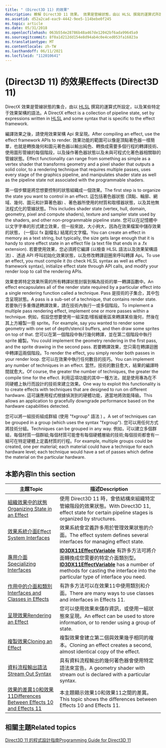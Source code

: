 ```yaml
---
title: " (Direct3D 11) 的效果"
description: 瞭解 Direct3D 11 效果。 效果是管線狀態，由以 HLSL 撰寫的運算式所設定，以及某些特定于效果架構的語法。
ms.assetid: d52a2cad-eac9-4442-9ee5-114bebe0f245
ms.topic: article
ms.date: 05/31/2018
ms.openlocfilehash: 063b554e28786b48a467de12042bf6ada99645a9
ms.sourcegitcommit: 8f0a1d212dd154e8d94ab4c0e4ced053fa16823a
ms.translationtype: MT
ms.contentlocale: zh-TW
ms.lasthandoff: 06/11/2021
ms.locfileid: "112010641"
---
```

# <a name="effects-direct3d-11"></a><span data-ttu-id="67274-104"> (Direct3D 11) 的效果</span><span class="sxs-lookup"><span data-stu-id="67274-104">Effects (Direct3D 11)</span></span>

<span data-ttu-id="67274-105">DirectX 效果是管線狀態的集合，由以 [HLSL](/windows/desktop/direct3dhlsl/dx-graphics-hlsl-reference) 撰寫的運算式所設定，以及某些特定于效果架構的語法。</span><span class="sxs-lookup"><span data-stu-id="67274-105">A DirectX effect is a collection of pipeline state, set by expressions written in [HLSL](/windows/desktop/direct3dhlsl/dx-graphics-hlsl-reference) and some syntax that is specific to the effect framework.</span></span>

<span data-ttu-id="67274-106">編譯效果之後，請使用效果架構 Api 來呈現。</span><span class="sxs-lookup"><span data-stu-id="67274-106">After compiling an effect, use the effect framework APIs to render.</span></span> <span data-ttu-id="67274-107">效果功能的範圍可以像是頂點著色器一樣簡單，也就是轉換幾何和圖元著色器以輸出純色、轉換成需要多個行程的轉譯技術、使用圖形管線的每個階段，以及操作著色器狀態以及未與可程式化著色器相關聯的管線狀態。</span><span class="sxs-lookup"><span data-stu-id="67274-107">Effect functionality can range from something as simple as a vertex shader that transforms geometry and a pixel shader that outputs a solid color, to a rendering technique that requires multiple passes, uses every stage of the graphics pipeline, and manipulates shader state as well as the pipeline state not associated with the programmable shaders.</span></span>

<span data-ttu-id="67274-108">第一個步驟是將您想要控制的狀態組織成一個效果。</span><span class="sxs-lookup"><span data-stu-id="67274-108">The first step is to organize the state you want to control in an effect.</span></span> <span data-ttu-id="67274-109">這包括著色器狀態 (頂點、輪廓、網域、幾何、圖元和計算著色器) 、著色器所使用的材質和取樣器狀態，以及其他無法程式化的管線狀態。</span><span class="sxs-lookup"><span data-stu-id="67274-109">This includes shader state (vertex, hull, domain, geometry, pixel and compute shaders), texture and sampler state used by the shaders, and other non-programmable pipeline state.</span></span> <span data-ttu-id="67274-110">您可以在記憶體中以文字字串的形式建立效果，但一般來說，大小夠大，因為在效果檔案中儲存效果的狀態， (一個以 fx 副檔名) 結尾的文字檔。</span><span class="sxs-lookup"><span data-stu-id="67274-110">You can create an effect in memory as a text string, but typically, the size gets large enough that it is handy to store effect state in an effect file (a text file that ends in a .fx extension).</span></span> <span data-ttu-id="67274-111">若要使用效果，您必須將它編譯 (以檢查 HLSL 語法以及效果架構語法) 、透過 API 呼叫初始化效果狀態，以及修改轉譯迴圈來呼叫轉譯 Api。</span><span class="sxs-lookup"><span data-stu-id="67274-111">To use an effect, you must compile it (to check HLSL syntax as well as effect framework syntax), initialize effect state through API calls, and modify your render loop to call the rendering APIs.</span></span>

<span data-ttu-id="67274-112">效果會將特定效果所需的所有轉譯狀態封裝到稱為技術的單一轉譯函數中。</span><span class="sxs-lookup"><span data-stu-id="67274-112">An effect encapsulates all of the render state required by a particular effect into a single rendering function called a technique.</span></span> <span data-ttu-id="67274-113">Pass 是技術的子集合，其中包含呈現狀態。</span><span class="sxs-lookup"><span data-stu-id="67274-113">A pass is a sub-set of a technique, that contains render state.</span></span> <span data-ttu-id="67274-114">若要執行多重傳遞轉譯效果，請在技術內執行一或多個階段。</span><span class="sxs-lookup"><span data-stu-id="67274-114">To implement a multiple pass rendering effect, implement one or more passes within a technique.</span></span> <span data-ttu-id="67274-115">例如，假設您想要使用一組深度/樣板緩衝區來轉譯某些幾何，然後在其上方繪製一些 sprite。</span><span class="sxs-lookup"><span data-stu-id="67274-115">For example, say you wanted to render some geometry with one set of depth/stencil buffers, and then draw some sprites on top of that.</span></span> <span data-ttu-id="67274-116">您可以在第一個階段中執行幾何轉譯，並在第二個階段中執行 sprite 繪製。</span><span class="sxs-lookup"><span data-stu-id="67274-116">You could implement the geometry rendering in the first pass, and the sprite drawing in the second pass.</span></span> <span data-ttu-id="67274-117">若要轉譯效果，您只需在轉譯迴圈中轉譯這兩個階段。</span><span class="sxs-lookup"><span data-stu-id="67274-117">To render the effect, you simply render both passes in your render loop.</span></span> <span data-ttu-id="67274-118">您可以在效果中執行任何數目的技巧。</span><span class="sxs-lookup"><span data-stu-id="67274-118">You can implement any number of techniques in an effect.</span></span> <span data-ttu-id="67274-119">當然，技術的數目愈大，結果的編譯時間就愈大。</span><span class="sxs-lookup"><span data-stu-id="67274-119">Of course, the greater the number of techniques, the greater the compile time for the effect.</span></span> <span data-ttu-id="67274-120">利用這項功能的其中一種方法，就是使用專為在不同硬體上執行而設計的技術來建立效果。</span><span class="sxs-lookup"><span data-stu-id="67274-120">One way to exploit this functionality is to create effects with techniques that are designed to run on different hardware.</span></span> <span data-ttu-id="67274-121">這可讓應用程式根據偵測到的硬體功能，適當地將效能降級。</span><span class="sxs-lookup"><span data-stu-id="67274-121">This allows an application to gracefully downgrade performance based on the hardware capabilities detected.</span></span>

<span data-ttu-id="67274-122">您可以將一組技術組成群組 (使用 "fxgroup" 語法 ) 。</span><span class="sxs-lookup"><span data-stu-id="67274-122">A set of techniques can be grouped in a group (which uses the syntax "fxgroup").</span></span> <span data-ttu-id="67274-123">您可以用任何方式將技術分組。</span><span class="sxs-lookup"><span data-stu-id="67274-123">Techniques can be grouped in any way.</span></span> <span data-ttu-id="67274-124">例如，可以建立多個群組，每個材質一個群組;每個材質可能會有每個硬體層級的技術;每個技術都會有一組可在特定硬體上定義材質的行程。</span><span class="sxs-lookup"><span data-stu-id="67274-124">For example, multiple groups could be created, one per material; each material could have a technique for each hardware level; each technique would have a set of passes which define the material on the particular hardware.</span></span>

## <a name="in-this-section"></a><span data-ttu-id="67274-125">本節內容</span><span class="sxs-lookup"><span data-stu-id="67274-125">In this section</span></span>



| <span data-ttu-id="67274-126">主題</span><span class="sxs-lookup"><span data-stu-id="67274-126">Topic</span></span>                                                                                                                | <span data-ttu-id="67274-127">描述</span><span class="sxs-lookup"><span data-stu-id="67274-127">Description</span></span>                                                                                                                                                         |
|----------------------------------------------------------------------------------------------------------------------|---------------------------------------------------------------------------------------------------------------------------------------------------------------------|
| [<span data-ttu-id="67274-128">組織效果中的狀態</span><span class="sxs-lookup"><span data-stu-id="67274-128">Organizing State in an Effect</span></span>](d3d11-graphics-programming-guide-effects-organize.md)<br/>                    | <span data-ttu-id="67274-129">使用 Direct3D 11 時，會依結構來組織特定管線階段的效果狀態。</span><span class="sxs-lookup"><span data-stu-id="67274-129">With Direct3D 11, effect state for certain pipeline stages is organized by structures.</span></span><br/>                                                                   |
| [<span data-ttu-id="67274-130">效果系統介面</span><span class="sxs-lookup"><span data-stu-id="67274-130">Effect System Interfaces</span></span>](d3d11-graphics-programming-guide-effects-interfaces.md)<br/>                       | <span data-ttu-id="67274-131">效果系統會定義許多用於管理效果狀態的介面。</span><span class="sxs-lookup"><span data-stu-id="67274-131">The effect system defines several interfaces for managing effect state.</span></span><br/>                                                                                  |
| [<span data-ttu-id="67274-132">專用介面</span><span class="sxs-lookup"><span data-stu-id="67274-132">Specializing Interfaces</span></span>](d3d11-graphics-reference-effect-specializing.md)<br/>                               | <span data-ttu-id="67274-133">[**ID3DX11EffectVariable**](id3dx11effectvariable.md) 有許多方法可將介面轉換成您需要的特定介面類別型。</span><span class="sxs-lookup"><span data-stu-id="67274-133">[**ID3DX11EffectVariable**](id3dx11effectvariable.md) has a number of methods for casting the interface into the particular type of interface you need.</span></span><br/> |
| [<span data-ttu-id="67274-134">作用中的介面和類別</span><span class="sxs-lookup"><span data-stu-id="67274-134">Interfaces and Classes in Effects</span></span>](d3d11-graphics-programming-guide-effects-interfaces-and-classes.md)<br/>  | <span data-ttu-id="67274-135">有許多方法可以在效果11中使用類別和介面。</span><span class="sxs-lookup"><span data-stu-id="67274-135">There are many ways to use classes and interfaces in Effects 11.</span></span><br/>                                                                                         |
| [<span data-ttu-id="67274-136">呈現效果</span><span class="sxs-lookup"><span data-stu-id="67274-136">Rendering an Effect</span></span>](d3d11-graphics-programming-guide-effects-render.md)<br/>                                | <span data-ttu-id="67274-137">您可以使用效果來儲存資訊，或使用一組狀態來呈現。</span><span class="sxs-lookup"><span data-stu-id="67274-137">An effect can be used to store information, or to render using a group of state.</span></span><br/>                                                                         |
| [<span data-ttu-id="67274-138">複製效果</span><span class="sxs-lookup"><span data-stu-id="67274-138">Cloning an Effect</span></span>](d3d11-graphics-programming-guide-effects-cloning.md)<br/>                                 | <span data-ttu-id="67274-139">複製效果會建立第二個與效果幾乎相同的複本。</span><span class="sxs-lookup"><span data-stu-id="67274-139">Cloning an effect creates a second, almost identical copy of the effect.</span></span><br/>                                                                                 |
| [<span data-ttu-id="67274-140">資料流程輸出語法</span><span class="sxs-lookup"><span data-stu-id="67274-140">Stream Out Syntax</span></span>](d3d11-graphics-reference-effect-streamout.md)<br/>                                        | <span data-ttu-id="67274-141">具有資料流程輸出的幾何著色器會使用特定語法來宣告。</span><span class="sxs-lookup"><span data-stu-id="67274-141">A geometry shader with stream out is declared with a particular syntax.</span></span><br/>                                                                                  |
| [<span data-ttu-id="67274-142">效果的差異10和效果11</span><span class="sxs-lookup"><span data-stu-id="67274-142">Differences Between Effects 10 and Effects 11</span></span>](d3d11-graphics-programming-guide-effects-differences.md)<br/> | <span data-ttu-id="67274-143">本主題顯示效果10和效果11之間的差異。</span><span class="sxs-lookup"><span data-stu-id="67274-143">This topic shows the differences between Effects 10 and Effects 11.</span></span><br/>                                                                                      |



 

## <a name="related-topics"></a><span data-ttu-id="67274-144">相關主題</span><span class="sxs-lookup"><span data-stu-id="67274-144">Related topics</span></span>

<dl> <dt>

[<span data-ttu-id="67274-145">Direct3D 11 的程式設計指南</span><span class="sxs-lookup"><span data-stu-id="67274-145">Programming Guide for Direct3D 11</span></span>](dx-graphics-overviews.md)
</dt> </dl>

 

